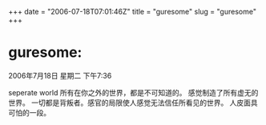 +++
date = "2006-07-18T07:01:46Z"
title = "guresome"
slug = "guresome"
+++
# guresome:
2006年7月18日 星期二 下午7:36

seperate world
所有在你之外的世界，都是不可知道的。
感觉制造了所有虚无的世界。
一切都是背叛者。感官的局限使人感觉无法信任所看见的世界。
人皮面具可怕的一段。
